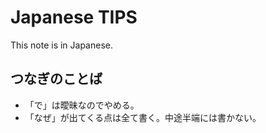 Japanese TIPS
===========

This note is in Japanese.


## つなぎのことば
- 「で」は曖昧なのでやめる。
- 「なぜ」が出てくる点は全て書く。中途半端には書かない。

